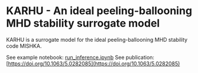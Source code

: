 # KARHU - An ideal peeling-ballooning MHD stability surrogate model

KARHU is a surrogate model for the ideal peeling-ballooning MHD stability code MISHKA.

See example notebook: [run_inference.ipynb](example/run_inference.ipynb)
See publication: [https://doi.org/10.1063/5.0282085](https://doi.org/10.1063/5.0282085)
